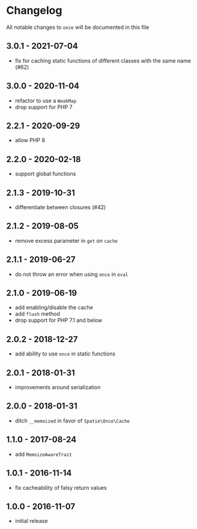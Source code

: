 # Changelog

All notable changes to `once` will be documented in this file

## 3.0.1 - 2021-07-04

- fix for caching static functions of different classes with the same name (#62)

## 3.0.0 - 2020-11-04

- refactor to use a `WeakMap`
- drop support for PHP 7

## 2.2.1 - 2020-09-29

- allow PHP 8

## 2.2.0 - 2020-02-18

- support global functions

## 2.1.3 - 2019-10-31

- differentiate between closures (#42)

## 2.1.2 - 2019-08-05

- remove excess parameter in `get` on `cache`

## 2.1.1 - 2019-06-27

- do not throw an error when using `once` in `eval`

## 2.1.0 - 2019-06-19

- add enabling/disable the cache
- add `flush` method
- drop support for PHP 7.1 and below

## 2.0.2 - 2018-12-27

- add ability to use `once` in static functions

## 2.0.1 - 2018-01-31

- improvements around serialization

## 2.0.0 - 2018-01-31

- ditch `__memoized` in favor of `Spatie\Once\Cache`

## 1.1.0 - 2017-08-24

- add `MemoizeAwareTrait`

## 1.0.1 - 2016-11-14

- fix cacheability of falsy return values

## 1.0.0 - 2016-11-07

- initial release
